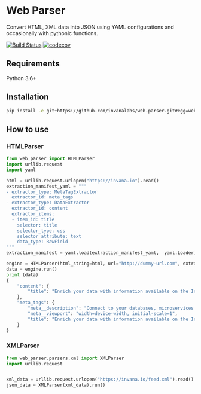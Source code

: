 # Web Parser

Convert HTML, XML data into JSON using YAML configurations and occasionally with pythonic functions.

[![Build Status](https://travis-ci.org/invanalabs/web-parser.svg?branch=master)](https://travis-ci.org/invanalabs/web-parser)
[![codecov](https://codecov.io/gh/invanalabs/web-parser/branch/master/graph/badge.svg)](https://codecov.io/gh/invanalabs/web-parser)

## Requirements

Python 3.6+


## Installation
```bash
pip install -e git+https://github.com/invanalabs/web-parser.git#egg=web_parser
```

## How to use

### HTMLParser
```python
from web_parser import HTMLParser
import urllib.request
import yaml

html = urllib.request.urlopen("https://invana.io").read()
extraction_manifest_yaml = """
- extractor_type: MetaTagExtractor
  extractor_id: meta_tags
- extractor_type: DataExtractor
  extractor_id: content
  extractor_items:
  - item_id: title
    selector: title
    selector_type: css
    selector_attribute: text
    data_type: RawField
"""
extraction_manifest = yaml.load(extraction_manifest_yaml,  yaml.Loader)

engine = HTMLParser(html_string=html, url="http://dummy-url.com", extraction_manifest=extraction_manifest)
data = engine.run()
print (data)
{
    "content": {
        "title": "Enrich your data with information available on the Internet | Invana"
    },
    "meta_tags": {
        "meta__description": "Connect to your databases, microservices or data from internet and create Knowledge & Data APIs in near realtime",
        "meta__viewport": "width=device-width, initial-scale=1",
        "title": "Enrich your data with information available on the Internet | Invana"
    }
}
```

### XMLParser

```python
from web_parser.parsers.xml import XMLParser
import urllib.request


xml_data = urllib.request.urlopen("https://invana.io/feed.xml").read()
json_data = XMLParser(xml_data).run()

```